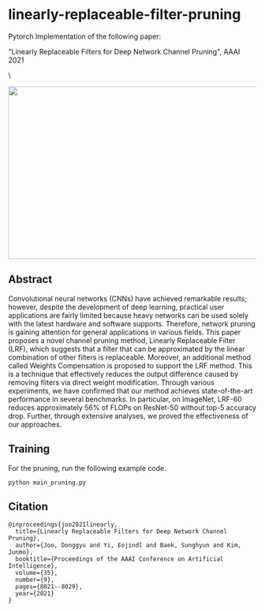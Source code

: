 # linearly-replaceable-filter-pruning

Pytorch Implementation of the following paper:

"Linearly Replaceable Filters for Deep Network Channel Pruning", AAAI 2021

\


<img src="https://user-images.githubusercontent.com/38177577/101866129-612a0900-3bbb-11eb-8050-4e9203dee1b4.PNG"  width="630" height="350">

## Abstract

Convolutional neural networks (CNNs) have achieved remarkable results; 
however, despite the development of deep learning, 
practical user applications are fairly limited because heavy networks can be used solely with the latest hardware and software supports. 
Therefore, network pruning is gaining attention for general applications in various fields. 
This paper proposes a novel channel pruning method, Linearly Replaceable Filter (LRF), 
which suggests that a filter that can be approximated by the linear combination of other filters is replaceable. 
Moreover, an additional method called Weights Compensation is proposed to support the LRF method. 
This is a technique that effectively reduces the output difference caused by removing filters via direct weight modification. 
Through various experiments, we have confirmed that our method achieves state-of-the-art performance in several benchmarks. 
In particular, on ImageNet, LRF-60 reduces approximately 56% of FLOPs on ResNet-50 without top-5 accuracy drop. 
Further, through extensive analyses, we proved the effectiveness of our approaches.

## Training

For the pruning, run the following example code.

```
python main_pruning.py
```
## Citation


```
@inproceedings{joo2021linearly,
  title={Linearly Replaceable Filters for Deep Network Channel Pruning},
  author={Joo, Donggyu and Yi, Eojindl and Baek, Sunghyun and Kim, Junmo},
  booktitle={Proceedings of the AAAI Conference on Artificial Intelligence},
  volume={35},
  number={9},
  pages={8021--8029},
  year={2021}
}
```
